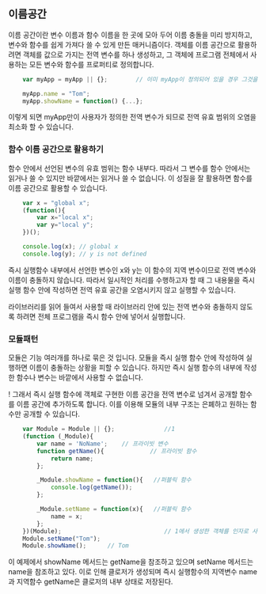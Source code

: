 ## 이름공간

이름 공간이란 변수 이름과 함수 이름을 한 곳에 모아 두어 이름 충돌을 미리 방지하고, 변수와 함수를 쉽게 가져다 쓸 수 있게 만든 매커니즘이다. 객체를 이름 공간으로 활용하려면 객체를 값으로 가지는 전역 변수를 하나 생성하고, 그 객체에 프로그램 전체에서 사용하는 모든 변수와 함수를 프로퍼티로 정의합니다. 

```javascript
    var myApp = myApp || {};        // 이미 myApp이 정의되어 있을 경우 그것을 사용하고 아닌 경우 빈 객체를 할당함.
```

```javascript
    myApp.name = "Tom";
    myApp.showName = function() {...};
```
이렇게 되면 myApp만이 사용자가 정의한 전역 변수가 되므로 전역 유효 범위의 오염을 최소화 할 수 있습니다.

### 함수 이름 공간으로 활용하기
함수 안에서 선언된 변수의 유효 범위는 함수 내부다. 따라서 그 변수를 함수 안에서는 읽거나 쓸 수 있지만 바깥에서는 읽거나 쓸 수 없습니다. 이 성질을 잘 활용하면 함수를 이름 공간으로 활용할 수 있습니다.

```javascript
    var x = "global x";
    (function(){
        var x="local x";
        var y="local y";
    })();

    console.log(x); // global x
    console.log(y); // y is not defined
```
즉시 실행함수 내부에서 선언한 변수인 x와 y는 이 함수의 지역 변수이므로 전역 변수와 이름이 충돌하지 않습니다. 따라서 일시적인 처리를 수행하고자 할 때 그 내용물을 즉시 실행 함수 안에 작성하면 전역 유효 공간을 오염시키지 않고 실행할 수 있습니다.

라이브러리를 읽어 들여서 사용할 때 라이브러리 안에 있는 전역 변수와 충돌하지 않도록 하려면 전체 프로그램을 즉시 함수 안에 넣어서 실행합니다.


### 모듈패턴
모듈은 기능 여러개를 하나로 묶은 것 입니다. 모듈을 즉시 실행 함수 안에 작성하여 실행하면 이름이 충돌하는 상황을 피할 수 있습니다. 하지만 즉시 실행 함수의 내부에 작성한 함수나 변수는 바깥에서 사용할 수 없습니다.

! 그래서 즉시 실행 함수에 객체로 구현한 이름 공간을 전역 변수로 넘겨서 공개할 함수를 이름 공간에 추가하도록 합니다. 이를 이용해 모듈의 내부 구조는 은폐하고 원하는 함수만 공개할 수 있습니다.

```javascript
    var Module = Module || {};              //1
    (function (_Module){
        var name = 'NoName';    // 프라이빗 변수
        function getName(){             // 프라이빗 함수
            return name;
        };

        _Module.showName = function(){   //퍼블릭 함수
            console.log(getName());
        };

        _Module.setName = function(x){   //퍼블릭 함수
            name = x;
        };
    })(Module);                             // 1에서 생성한 객체를 인자로 사용
    Module.setName("Tom");  
    Module.showName();      // Tom
```
이 예제에서 showName 메서드는 getName을 참조하고 있으며 setName 메서드는 name을 참조하고 있다. 이로 인해 클로저가 생성되며 즉시 실행함수의 지역변수 name과 지역함수 getName은 클로저의 내부 상태로 저장된다.
